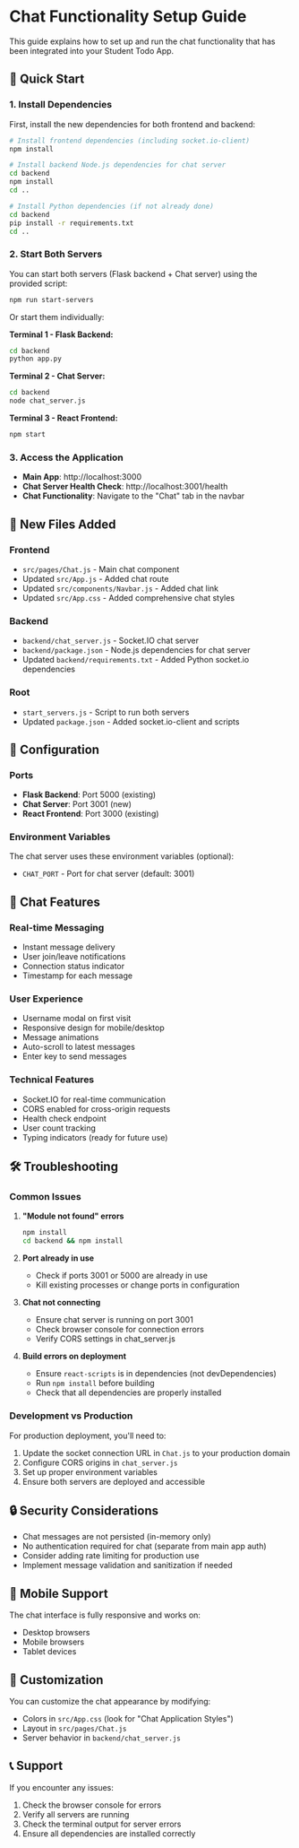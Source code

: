 # Chat Functionality Setup Guide

This guide explains how to set up and run the chat functionality that has been integrated into your Student Todo App.

## 🚀 Quick Start

### 1. Install Dependencies

First, install the new dependencies for both frontend and backend:

```bash
# Install frontend dependencies (including socket.io-client)
npm install

# Install backend Node.js dependencies for chat server
cd backend
npm install
cd ..

# Install Python dependencies (if not already done)
cd backend
pip install -r requirements.txt
cd ..
```

### 2. Start Both Servers

You can start both servers (Flask backend + Chat server) using the provided script:

```bash
npm run start-servers
```

Or start them individually:

**Terminal 1 - Flask Backend:**
```bash
cd backend
python app.py
```

**Terminal 2 - Chat Server:**
```bash
cd backend
node chat_server.js
```

**Terminal 3 - React Frontend:**
```bash
npm start
```

### 3. Access the Application

- **Main App**: http://localhost:3000
- **Chat Server Health Check**: http://localhost:3001/health
- **Chat Functionality**: Navigate to the "Chat" tab in the navbar

## 📁 New Files Added

### Frontend
- `src/pages/Chat.js` - Main chat component
- Updated `src/App.js` - Added chat route
- Updated `src/components/Navbar.js` - Added chat link
- Updated `src/App.css` - Added comprehensive chat styles

### Backend
- `backend/chat_server.js` - Socket.IO chat server
- `backend/package.json` - Node.js dependencies for chat server
- Updated `backend/requirements.txt` - Added Python socket.io dependencies

### Root
- `start_servers.js` - Script to run both servers
- Updated `package.json` - Added socket.io-client and scripts

## 🔧 Configuration

### Ports
- **Flask Backend**: Port 5000 (existing)
- **Chat Server**: Port 3001 (new)
- **React Frontend**: Port 3000 (existing)

### Environment Variables
The chat server uses these environment variables (optional):
- `CHAT_PORT` - Port for chat server (default: 3001)

## 💬 Chat Features

### Real-time Messaging
- Instant message delivery
- User join/leave notifications
- Connection status indicator
- Timestamp for each message

### User Experience
- Username modal on first visit
- Responsive design for mobile/desktop
- Message animations
- Auto-scroll to latest messages
- Enter key to send messages

### Technical Features
- Socket.IO for real-time communication
- CORS enabled for cross-origin requests
- Health check endpoint
- User count tracking
- Typing indicators (ready for future use)

## 🛠 Troubleshooting

### Common Issues

1. **"Module not found" errors**
   ```bash
   npm install
   cd backend && npm install
   ```

2. **Port already in use**
   - Check if ports 3001 or 5000 are already in use
   - Kill existing processes or change ports in configuration

3. **Chat not connecting**
   - Ensure chat server is running on port 3001
   - Check browser console for connection errors
   - Verify CORS settings in chat_server.js

4. **Build errors on deployment**
   - Ensure `react-scripts` is in dependencies (not devDependencies)
   - Run `npm install` before building
   - Check that all dependencies are properly installed

### Development vs Production

For production deployment, you'll need to:
1. Update the socket connection URL in `Chat.js` to your production domain
2. Configure CORS origins in `chat_server.js`
3. Set up proper environment variables
4. Ensure both servers are deployed and accessible

## 🔒 Security Considerations

- Chat messages are not persisted (in-memory only)
- No authentication required for chat (separate from main app auth)
- Consider adding rate limiting for production use
- Implement message validation and sanitization if needed

## 📱 Mobile Support

The chat interface is fully responsive and works on:
- Desktop browsers
- Mobile browsers
- Tablet devices

## 🎨 Customization

You can customize the chat appearance by modifying:
- Colors in `src/App.css` (look for "Chat Application Styles")
- Layout in `src/pages/Chat.js`
- Server behavior in `backend/chat_server.js`

## 📞 Support

If you encounter any issues:
1. Check the browser console for errors
2. Verify all servers are running
3. Check the terminal output for server errors
4. Ensure all dependencies are installed correctly 